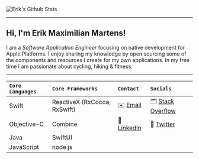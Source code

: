 ![Erik's Github Stats](https://github-readme-stats.vercel.app/api?username=erikmartens&theme=dracula&show_icons=true&count_private=true)

---

## Hi, I'm Erik Maximilian Martens!

I am a _Software Application Engineer_ focusing on native development for Apple Platforms. I enjoy sharing my knowledge by open sourcing some of the components and resources I create for my own applications. In my free time I am passionate about cycling, hiking & fitness.

---

| `Core Languages` | `Core Frameworks` | `Contact` | `Socials` |
|:--|:--|:--|:--|
| Swift | ReactiveX (RxCocoa, RxSwift) | ✉️ [Email](mailto:erikmartens.dev@icloud.com) | 🗂 [Stack Overflow](https://stackoverflow.com/users/7270113/erik-m-martens) |
| Objective-C | Combine | 💼 [LinkedIn](https://www.linkedin.com/in/erik-maximilian-martens/) | 🦜 [Twitter](https://twitter.com/erik_m_martens) |
| Java | SwiftUI | | |
| JavaScript | node.js | | |

